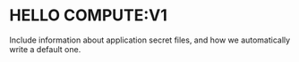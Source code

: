 # HELLO COMPUTE:V1


Include information about application secret files, and how we automatically write a default one.